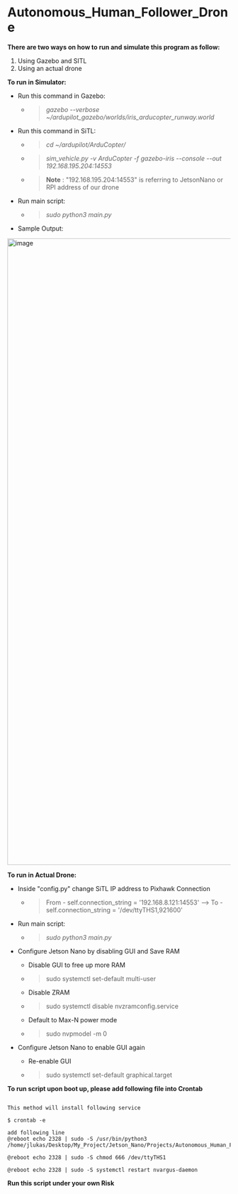 # Autonomous_Human_Follower_Drone

**There are two ways on how to run and simulate this program as follow:**
1. Using Gazebo and SITL
2. Using an actual drone

**To run in Simulator:**
* Run this command in Gazebo:
  - >_gazebo --verbose ~/ardupilot_gazebo/worlds/iris_arducopter_runway.world_
* Run this command in SiTL:
  - >_cd ~/ardupilot/ArduCopter/_
  - >_sim_vehicle.py -v ArduCopter -f gazebo-iris --console --out 192.168.195.204:14553_
  - > **Note** : "192.168.195.204:14553" is referring to JetsonNano or RPI address of our drone

* Run main script:
  - > _sudo python3 main.py_
  
* Sample Output:
<img width="1413" alt="image" src="https://user-images.githubusercontent.com/81543946/197373289-b8bd8f86-546d-46da-9581-531374bb337e.png">

  
**To run in Actual Drone:**
* Inside "config.py" change SiTL IP address to Pixhawk Connection
  - >From - self.connection_string = '192.168.8.121:14553' --> To - self.connection_string = '/dev/ttyTHS1,921600'

* Run main script:
  - > _sudo python3 main.py_
  
* Configure Jetson Nano by disabling GUI and Save RAM
  * Disable GUI to free up more RAM
  - > sudo systemctl set-default multi-user
    
   * Disable ZRAM
  - > sudo systemctl disable nvzramconfig.service
  
   * Default to Max-N power mode
  - > sudo nvpmodel -m 0
  
 * Configure Jetson Nano to enable GUI again
    * Re-enable GUI
   - > sudo systemctl set-default graphical.target
   
**To run script upon boot up, please add following file into Crontab**

```

This method will install following service

$ crontab -e

add following line
@reboot echo 2328 | sudo -S /usr/bin/python3 /home/jlukas/Desktop/My_Project/Jetson_Nano/Projects/Autonomous_Human_Follower_Drone/main.py

@reboot echo 2328 | sudo -S chmod 666 /dev/ttyTHS1

@reboot echo 2328 | sudo -S systemctl restart nvargus-daemon

```

**Run this script under your own Risk**
 
